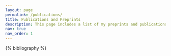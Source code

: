 ```yaml
---
layout: page
permalink: /publications/
title: Publications and Preprints 
description: This page includes a list of my preprints and publications.
nav: true
nav_order: 1
---
```


<div class="publications">

{% bibliography %}

</div>
